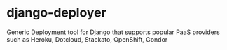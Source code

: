 django-deployer
===============

Generic Deployment tool for Django that supports popular PaaS providers such as Heroku, Dotcloud, Stackato, OpenShift, Gondor


